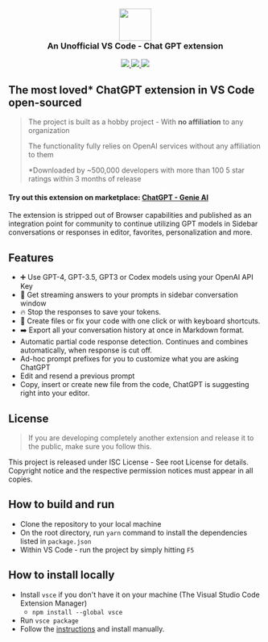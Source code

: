 <h3 align="center"><img src="https://raw.githubusercontent.com/gencay/vscode-chatgpt/main/images/ai-logo.png" height="64"><br>An Unofficial VS Code - Chat GPT extension</h3>

<p align="center">
    <a href="https://marketplace.visualstudio.com/items?itemName=gencay.vscode-chatgpt" alt="Marketplace version">
        <img src="https://img.shields.io/visual-studio-marketplace/v/gencay.vscode-chatgpt?color=orange&label=VS%20Code" />
    </a>
    <a href="https://marketplace.visualstudio.com/items?itemName=gencay.vscode-chatgpt" alt="Marketplace download count">
        <img src="https://img.shields.io/visual-studio-marketplace/d/gencay.vscode-chatgpt?color=blueviolet&label=Downloads" />
    </a>
    <a href="https://github.com/gencay/vscode-chatgpt" alt="Github star count">
        <img src="https://img.shields.io/github/stars/gencay/vscode-chatgpt?color=blue&label=Github%20Stars" />
    </a>
</p>

## The most loved\* ChatGPT extension in VS Code open-sourced

> The project is built as a hobby project - With **no affiliation** to any organization
>
> The functionality fully relies on OpenAI services without any affiliation to them
>
> \*Downloaded by ~500,000 developers with more than 100 5 star ratings within 3 months of release

#### Try out this extension on marketplace: [ChatGPT - Genie AI](https://marketplace.visualstudio.com/items?itemName=genieai.chatgpt-vscode)

The extension is stripped out of Browser capabilities and published as an integration point for community to continue utilizing GPT models in Sidebar conversations or responses in editor, favorites, personalization and more.

## Features

- ➕ Use GPT-4, GPT-3.5, GPT3 or Codex models using your OpenAI API Key
- 📃 Get streaming answers to your prompts in sidebar conversation window
- 🔥 Stop the responses to save your tokens.
- 📝 Create files or fix your code with one click or with keyboard shortcuts.
- ➡️ Export all your conversation history at once in Markdown format.
- Automatic partial code response detection. Continues and combines automatically, when response is cut off.
- Ad-hoc prompt prefixes for you to customize what you are asking ChatGPT
- Edit and resend a previous prompt
- Copy, insert or create new file from the code, ChatGPT is suggesting right into your editor.

## License

> If you are developing completely another extension and release it to the public, make sure you follow this.

This project is released under ISC License - See root License for details. Copyright notice and the respective permission notices must appear in all copies.

## How to build and run

- Clone the repository to your local machine
- On the root directory, run `yarn` command to install the dependencies listed in `package.json`
- Within VS Code - run the project by simply hitting `F5`

## How to install locally

- Install `vsce` if you don't have it on your machine (The Visual Studio Code Extension Manager)
  - `npm install --global vsce`
- Run `vsce package`
- Follow the <a href="https://code.visualstudio.com/docs/editor/extension-marketplace#_install-from-a-vsix">instructions</a> and install manually.
